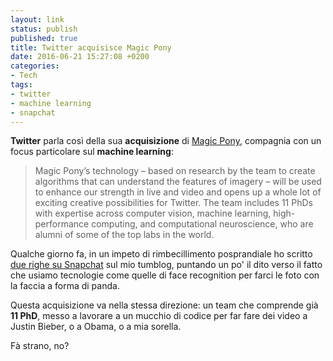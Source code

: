```yaml
---
layout: link
status: publish
published: true
title: Twitter acquisisce Magic Pony
date: 2016-06-21 15:27:08 +0200
categories:
- Tech
tags:
- twitter
- machine learning
- snapchat
---
```


**Twitter** parla così della sua **acquisizione** di [Magic Pony](http://www.magicpony.technology/), compagnia con un focus particolare sul **machine learning**:

> Magic Pony’s technology – based on research by the team to create algorithms that can understand the features of imagery – will be used to enhance our strength in live and video and opens up a whole lot of exciting creative possibilities for Twitter. The team includes 11 PhDs with expertise across computer vision, machine learning, high-performance computing, and computational neuroscience, who are alumni of some of the top labs in the world.

Qualche giorno fa, in un impeto di rimbecillimento posprandiale ho scritto [due righe su Snapchat](http://tumblr.dottorblaster.it/post/146115906830/quanto-spreco-snapchat) sul mio tumblog, puntando un po' il dito verso il fatto che usiamo tecnologie come quelle di face recognition per farci le foto con la faccia a forma di panda.

Questa acquisizione va nella stessa direzione: un team che comprende già **11 PhD**, messo a lavorare a un mucchio di codice per far fare dei video a Justin Bieber, o a Obama, o a mia sorella.

Fà strano, no?
